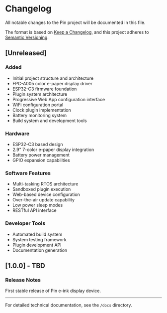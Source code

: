# Changelog

All notable changes to the Pin project will be documented in this file.

The format is based on [Keep a Changelog](https://keepachangelog.com/en/1.0.0/),
and this project adheres to [Semantic Versioning](https://semver.org/spec/v2.0.0.html).

## [Unreleased]

### Added
- Initial project structure and architecture
- FPC-A005 color e-paper display driver
- ESP32-C3 firmware foundation
- Plugin system architecture
- Progressive Web App configuration interface
- WiFi configuration portal
- Clock plugin implementation
- Battery monitoring system
- Build system and development tools

### Hardware
- ESP32-C3 based design
- 2.9" 7-color e-paper display integration
- Battery power management
- GPIO expansion capabilities

### Software Features
- Multi-tasking RTOS architecture
- Sandboxed plugin execution
- Web-based device configuration
- Over-the-air update capability
- Low power sleep modes
- RESTful API interface

### Developer Tools
- Automated build system
- System testing framework
- Plugin development API
- Documentation generation

## [1.0.0] - TBD

### Release Notes
First stable release of Pin e-ink display device.

---

For detailed technical documentation, see the `/docs` directory.